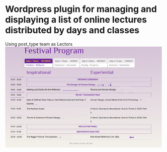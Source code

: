 # Wordpress plugin for managing and displaying a list of online lectures distributed by days and classes
 Using post_type team as Lectors
![alt text](https://github.com/roman-shneer/online-festival-scheduler/blob/main/images/example.png?raw=true)
